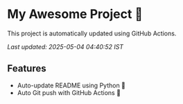 # My Awesome Project 🚀

This project is automatically updated using GitHub Actions.

_Last updated: 2025-05-04 04:40:52 IST_

## Features
- Auto-update README using Python 🐍
- Auto Git push with GitHub Actions 🤖
